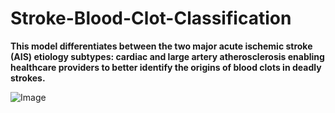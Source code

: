 # Stroke-Blood-Clot-Classification

**This model differentiates between the two major acute ischemic stroke (AIS) etiology subtypes: cardiac and large artery atherosclerosis enabling healthcare providers to better identify the origins of blood clots in deadly strokes.**

![Image](https://user-images.githubusercontent.com/68781375/183031676-456eb164-a65b-45cc-bdf3-a6b7ed528526.jpg)
